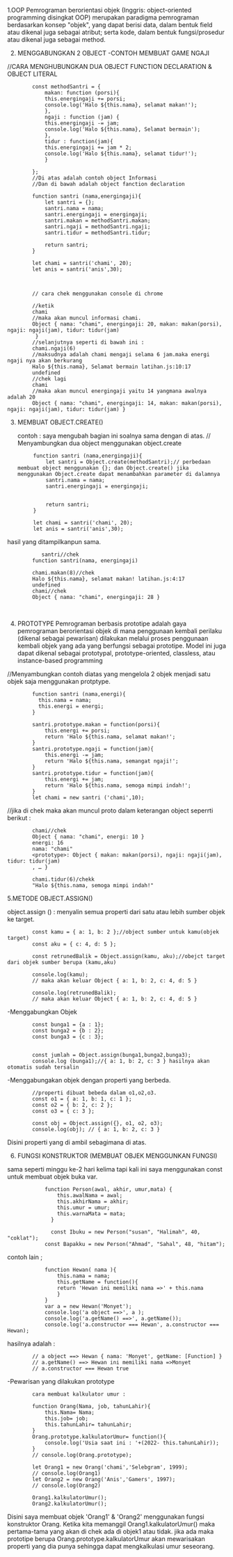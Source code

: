 1.OOP
Pemrograman berorientasi objek (Inggris: object-oriented programming disingkat OOP) merupakan paradigma pemrograman berdasarkan konsep "objek", yang dapat berisi data, dalam bentuk field atau dikenal juga sebagai atribut; serta kode, dalam bentuk fungsi/prosedur atau dikenal juga sebagai method.


2.  MENGGABUNGKAN 2 OBJECT 
-CONTOH MEMBUAT GAME NGAJI

//CARA MENGHUBUNGKAN DUA OBJECT FUNCTION DECLARATION & OBJECT LITERAL

			const methodSantri = {
			    makan: function (porsi){
				this.energingaji += porsi;
				console.log('Halo ${this.nama}, selamat makan!');
			    },
			    ngaji : function (jam) {
				this.energingaji -= jam;
				console.log('Halo ${this.nama}, Selamat bermain');
			    },
			    tidur : function(jam){
				this.energingaji += jam * 2;
				console.log('Halo ${this.nama}, selamat tidur!');
			    }
			   
			};
			//Di atas adalah contoh object Informasi
			//Dan di bawah adalah object fanction declaration 

			function santri (nama,energingaji){
			    let santri = {};
			    santri.nama = nama;
			    santri.energingaji = energingaji;
			    santri.makan = methodSantri.makan;
			    santri.ngaji = methodSantri.ngaji;
			    santri.tidur = methodSantri.tidur;
			    
			    return santri;
			}

			let chami = santri('chami', 20);
			let anis = santri('anis',30);



			// cara chek menggunakan console di chrome

			//ketik 
			chami 
			//maka akan muncul informasi chami. 
			Object { nama: "chami", energingaji: 20, makan: makan(porsi), ngaji: ngaji(jam), tidur: tidur(jam)
			 }
			//selanjutnya seperti di bawah ini :
			chami.ngaji(6) 
			//maksudnya adalah chami mengaji selama 6 jam.maka energi ngaji nya akan berkurang 
			Halo ${this.nama}, Selamat bermain latihan.js:10:17
			undefined
			//chek lagi
			chami
			//maka akan muncul energingaji yaitu 14 yangmana awalnya adalah 20
			Object { nama: "chami", energingaji: 14, makan: makan(porsi), ngaji: ngaji(jam), tidur: tidur(jam) }

			


3. MEMBUAT OBJECT.CREATE()	

   contoh :
   saya mengubah bagian ini soalnya sama dengan di atas.
			   // Menyambungkan dua object menggunakan object.create

			function santri (nama,energingaji){
			    let santri = Object.create(methodSantri);// perbedaan membuat object menggunakan {}; dan Object.create() jika 					menggunakan Object.create dapat menambahkan parameter di dalamnya 
			    santri.nama = nama;
			    santri.energingaji = energingaji;
			    
			    
			    return santri;
			}

			let chami = santri('chami', 20);
			let anis = santri('anis',30);

   
   

​hasil yang ditampilkanpun sama.
   
			   santri//chek
			function santri(nama, energingaji)

			chami.makan(8)//chek
			Halo ${this.nama}, selamat makan! latihan.js:4:17
			undefined
			chami//chek
			Object { nama: "chami", energingaji: 28 }

​

4. PROTOTYPE
Pemrograman berbasis prototipe adalah gaya pemrograman berorientasi objek di mana penggunaan kembali perilaku (dikenal sebagai pewarisan) dilakukan melalui proses penggunaan kembali objek yang ada yang berfungsi sebagai prototipe. Model ini juga dapat dikenal sebagai prototypal, prototype-oriented, classless, atau instance-based programming



//Menyambungkan contoh diatas yang mengelola 2 objek menjadi satu objek saja menggunakan protptype.


			function santri (nama,energi){
			  this.nama = nama;
			  this.energi = energi;
			}

			santri.prototype.makan = function(porsi){
			    this.energi += porsi;
			    return 'Halo ${this.nama, selamat makan!';
			}
			santri.prototype.ngaji = function(jam){
			    this.energi -= jam;
			    return 'Halo ${this.nama, semangat ngaji!';
			}
			santri.prototype.tidur = function(jam){
			    this.energi += jam;
			    return 'Halo ${this.nama, semoga mimpi indah!';
			}
			let chami = new santri ('chami',10);
		
//jika di chek maka akan muncul proto dalam keterangan object seperrti berikut :

			chami//chek
			Object { nama: "chami", energi: 10 }
			energi: 16
			nama: "chami"
			<prototype>: Object { makan: makan(porsi), ngaji: ngaji(jam), tidur: tidur(jam)
			, … } 

			chami.tidur(6)/chekk
			"Halo ${this.nama, semoga mimpi indah!"	
			


5.METODE OBJECT.ASSIGN()

object.assign () : menyalin semua properti dari satu atau lebih sumber objek ke target.

			const kamu = { a: 1, b: 2 };//object sumber untuk kamu(objek target)
			const aku = { c: 4, d: 5 };

			const retrunedBalik = Object.assign(kamu, aku);//obejct target dari objek sumber berupa (kamu,aku)

			console.log(kamu);
			// maka akan keluar Object { a: 1, b: 2, c: 4, d: 5 }

			console.log(retrunedBalik);
			// maka akan keluar Object { a: 1, b: 2, c: 4, d: 5 }
			

-Menggabungkan  Objek

			const bunga1 = {a : 1};
			const bunga2 = {b : 2};
			const bunga3 = {c : 3};


			const jumlah = Object.assign(bunga1,bunga2,bunga3);
			console.log (bunga1);//{ a: 1, b: 2, c: 3 } hasilnya akan otomatis sudah tersalin
			
			
-Menggabungakan objek dengan properti yang berbeda.

			//properti dibuat bebeda dalam o1,o2,o3.
			const o1 = { a: 1, b: 1, c: 1 };
			const o2 = { b: 2, c: 2 };
			const o3 = { c: 3 };

			const obj = Object.assign({}, o1, o2, o3);
			console.log(obj); // { a: 1, b: 2, c: 3 }
			
			
Disini properti yang di ambil sebagimana di atas.
	
6. FUNGSI KONSTRUKTOR (MEMBUAT OBJEK MENGGUNKAN FUNGSI)

sama seperti minggu ke-2 hari kelima tapi kali ini saya menggunakan const untuk membuat objek buka var.
				
				function Person(awal, akhir, umur,mata) {
				    this.awalNama = awal;
				    this.akhirNama = akhir;
				    this.umur = umur;
				    this.warnaMata = mata;
				  }

				  const Ibuku = new Person("susan", "Halimah", 40, "coklat");
				const Bapakku = new Person("Ahmad", "Sahal", 48, "hitam");
				
contoh lain ;

				function Hewan( nama ){
				    this.nama = nama;
				    this.getName = function(){
					return 'Hewan ini memiliki nama =>' + this.nama
				    }
				}
				var a = new Hewan('Monyet');
				console.log('a object ==>', a );
				console.log('a.getName() ==>', a.getName());
				console.log('a.constructor === Hewan', a.constructor === Hewan);
				



hasilnya adalah :

			// a object ==> Hewan { nama: 'Monyet', getName: [Function] }
			// a.getName() ==> Hewan ini memiliki nama =>Monyet
			// a.constructor === Hewan true
			
			
			
-Pewarisan yang dilakukan prototype

			cara membuat kalkulator umur :

			function Orang(Nama, job, tahunLahir){   
			    this.Nama= Nama;
			    this.job= job;
			    this.tahunLahir= tahunLahir;
			}
			Orang.prototype.kalkulatorUmur= function(){
			    console.log('Usia saat ini : '+(2022- this.tahunLahir));
			}
			// console.log(Orang.prototype);

			let Orang1 = new Orang('chami','Selebgram', 1999);
			// console.log(Orang1)
			let Orang2 = new Orang('Anis','Gamers', 1997);
			// console.log(Orang2)

			Orang1.kalkulatorUmur();
			Orang2.kalkulatorUmur();
			
			
Disini saya membuat objek 'Orang1' & 'Orang2' menggunakan fungsi konstruktor Orang. Ketika kita memanggil Orang1.kalkulatorUmur() maka pertama-tama yang akan di chek ada di objek1 atau tidak. jika ada maka prototipe berupa Orang.prototype.kalkulatorUmur akan mewarisakan properti yang dia punya sehingga dapat mengkalkulasi umur seseorang.
